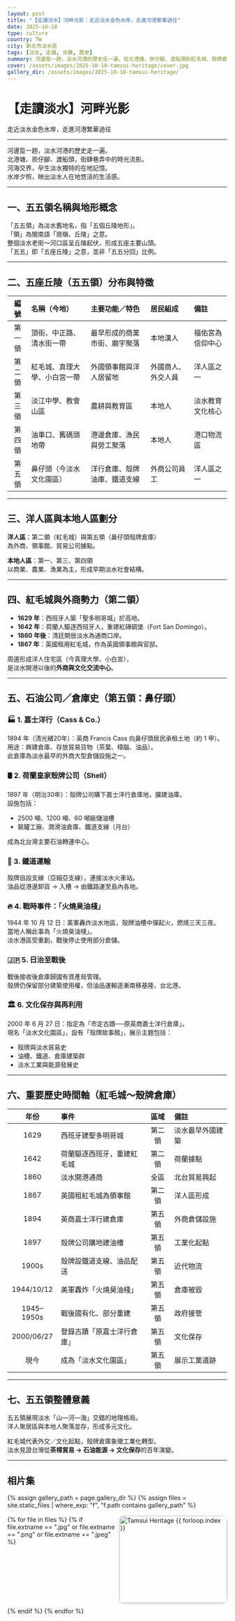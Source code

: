 ```yaml
---
layout: post
title: "【走讀淡水】河畔光影：走近淡水金色水岸，走進河港繁華過往"
date: 2025-10-18
type: culture
country: TW
city: 新北市淡水區
tags: [淡水, 走讀, 古蹟, 歷史]
summary: 河邊踅一趟，淡水河港的歷史走一遍。從北港塘、崁仔腳、渡船頭到紅毛城、殼牌倉庫，淡水河畔的丘陵光影仍記錄著百年的商港繁華與在地生活。
cover: /assets/images/2025-10-18-tamsui-heritage/cover.jpg
gallery_dir: /assets/images/2025-10-18-tamsui-heritage/
---
```


# 【走讀淡水】河畔光影  
走近淡水金色水岸，走進河港繁華過往

---

河邊踅一趟，淡水河港的歷史走一遍。  
北港塘、崁仔腳、渡船頭，街肆巷弄中的時光流影。  
河海交界，孕生淡水獨特的在地記憶。  
水岸夕照，映出淡水人在地悠活的生活感。

---

## 一、五五領名稱與地形概念

「五五領」為淡水舊地名，指「五個丘陵地形」。  
「領」為閩南語「崗嶺、丘陵」之意。  
整個淡水老街～河口區呈丘陵起伏，形成五座主要山頭。  
「五五」即「五座丘陵」之意，並非「五五分回」比例。

---

## 二、五座丘陵（五五領）分布與特徵

| 編號 | 名稱（今地） | 主要功能／特色 | 居民組成 | 備註 |
|:---:|:-------------|:----------------|:----------|:------|
| 第一領 | 頂街、中正路、清水街一帶 | 最早形成的商業市街、廟宇聚落 | 本地漢人 | 福佑宮為信仰中心 |
| 第二領 | 紅毛城、真理大學、小白宮一帶 | 外國領事館與洋人居留地 | 外國商人、外交人員 | 洋人區之一 |
| 第三領 | 淡江中學、教會山區 | 農耕與教育區 | 本地人 | 淡水教育文化核心 |
| 第四領 | 油車口、舊碼頭地帶 | 港邊倉庫、漁民與勞工聚落 | 本地人 | 港口物流區 |
| 第五領 | 鼻仔頭（今淡水文化園區） | 洋行倉庫、殼牌油庫、鐵道支線 | 外商公司員工 | 洋人區之一 |

---

## 三、洋人區與本地人區劃分

**洋人區**：第二領（紅毛城）與第五領（鼻仔頭殼牌倉庫）  
為外商、領事館、貿易公司據點。  

**本地人區**：第一、第三、第四領  
以商業、農業、漁業為主，形成早期淡水社會結構。

---

## 四、紅毛城與外商勢力（第二領）

- **1629 年**：西班牙人築「聖多明哥城」於高地。  
- **1642 年**：荷蘭人驅逐西班牙人，重建紅磚碉堡（Fort San Domingo）。  
- **1860 年後**：清廷開放淡水為通商口岸。  
- **1867 年**：英國租用紅毛城，作為英國領事館與官邸。  

周邊形成洋人住宅區（今真理大學、小白宮），  
是淡水開港以後的**外商與文化交流中心**。

---

## 五、石油公司／倉庫史（第五領：鼻仔頭）

### 🏭 1. 嘉士洋行（Cass & Co.）
1894 年（清光緒20年）：英商 Francis Cass 向鼻仔頭居民承租土地（約 1 甲）。  
用途：興建倉庫、存放貿易貨物（茶葉、樟腦、油品）。  
此倉庫為淡水最早的外商大型倉儲設施之一。

### 🛢️ 2. 荷蘭皇家殼牌公司（Shell）
1897 年（明治30年）：殼牌公司購下嘉士洋行倉庫地，擴建油庫。  
設施包括：  
- 2500 噸、1200 噸、60 噸級儲油槽  
- 裝罐工廠、潤滑油倉庫、鐵道支線（月台）  

成為北台灣主要石油轉運中心。

### 🚂 3. 鐵道運輸
殼牌自設支線（亞細亞支線），連接淡水火車站。  
油品從港邊卸貨 → 入槽 → 由鐵路運至島內各地。

### 🔥 4. 戰時事件：「火燒臭油棧」
1944 年 10 月 12 日：美軍轟炸淡水地區，殼牌油槽中彈起火，燃燒三天三夜。  
當地人稱此事為「火燒臭油棧」。  
淡水港區受重創，戰後停止使用部分倉儲。

### 🇯🇵 5. 日治至戰後
戰後接收後倉庫歸國有資產局管理。  
殼牌仍保留部分建築使用權，但油品運輸逐漸南移基隆、台北港。

### 🏛️ 6. 文化保存與再利用
2000 年 6 月 27 日：指定為「市定古蹟──原英商嘉士洋行倉庫」。  
現名「淡水文化園區」，設有「殼牌故事館」，展示主題包括：  
- 殼牌與淡水貿易史  
- 油槽、鐵道、倉庫建築群  
- 淡水工業與能源發展史  

---

## 六、重要歷史時間軸（紅毛城～殼牌倉庫）

| 年份 | 事件 | 區域 | 備註 |
|:--:|:--|:--:|:--|
| 1629 | 西班牙建聖多明哥城 | 第二領 | 淡水最早外國建築 |
| 1642 | 荷蘭驅逐西班牙，重建紅毛城 | 第二領 | 荷蘭據點 |
| 1860 | 淡水開港通商 | 全區 | 北台貿易興起 |
| 1867 | 英國租紅毛城為領事館 | 第二領 | 洋人區形成 |
| 1894 | 英商嘉士洋行建倉庫 | 第五領 | 外商倉儲設施 |
| 1897 | 殼牌公司購地建油槽 | 第五領 | 工業化起點 |
| 1900s | 殼牌設鐵道支線、油品配送 | 第五領 | 近代物流 |
| 1944/10/12 | 美軍轟炸「火燒臭油棧」 | 第五領 | 倉庫被毀 |
| 1945–1950s | 戰後國有化、部分重建 | 第五領 | 政府接管 |
| 2000/06/27 | 登錄古蹟「原嘉士洋行倉庫」 | 第五領 | 文化保存 |
| 現今 | 成為「淡水文化園區」 | 第五領 | 展示工業遺跡 |

---

## 七、五五領整體意義

五五領展現淡水「山—河—海」交錯的地理格局。  
洋人聚居區與本地人聚落並存，形成多元文化。  

紅毛城代表外交／文化起點，殼牌倉庫象徵工業化轉型。  
淡水見證台灣從**茶樟貿易 → 石油能源 → 文化保存**的百年演變。

---

## 相片集

{% assign gallery_path = page.gallery_dir %}
{% assign files = site.static_files | where_exp: "f", "f.path contains gallery_path" %}
<div class="gallery">
  {% for file in files %}
    {% if file.extname == ".jpg" or file.extname == ".png" or file.extname == ".jpeg" %}
      <a href="{{ file.path | relative_url }}" target="_blank">
        <img src="{{ file.path | relative_url }}" alt="Tamsui Heritage {{ forloop.index }}" loading="lazy">
      </a>
    {% endif %}
  {% endfor %}
</div>

<style>
.gallery {
  display: grid;
  grid-template-columns: repeat(auto-fit, minmax(240px, 1fr));
  gap: 10px;
  margin-top: 1rem;
}
.gallery img {
  width: 100%;
  height: 200px;
  object-fit: cover;
  border-radius: 10px;
  box-shadow: 0 2px 6px rgba(0,0,0,0.15);
  transition: transform .25s ease;
}
.gallery img:hover { transform: scale(1.05); }
</style>

